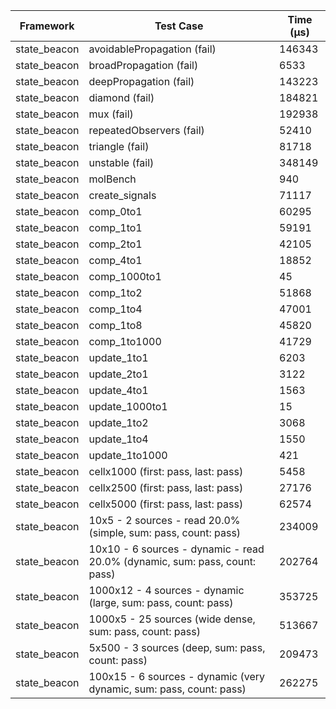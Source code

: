 | Framework | Test Case | Time (μs) |
| --- | --- | --- |
| state_beacon | avoidablePropagation (fail) | 146343 |
| state_beacon | broadPropagation (fail) | 6533 |
| state_beacon | deepPropagation (fail) | 143223 |
| state_beacon | diamond (fail) | 184821 |
| state_beacon | mux (fail) | 192938 |
| state_beacon | repeatedObservers (fail) | 52410 |
| state_beacon | triangle (fail) | 81718 |
| state_beacon | unstable (fail) | 348149 |
| state_beacon | molBench | 940 |
| state_beacon | create_signals | 71117 |
| state_beacon | comp_0to1 | 60295 |
| state_beacon | comp_1to1 | 59191 |
| state_beacon | comp_2to1 | 42105 |
| state_beacon | comp_4to1 | 18852 |
| state_beacon | comp_1000to1 | 45 |
| state_beacon | comp_1to2 | 51868 |
| state_beacon | comp_1to4 | 47001 |
| state_beacon | comp_1to8 | 45820 |
| state_beacon | comp_1to1000 | 41729 |
| state_beacon | update_1to1 | 6203 |
| state_beacon | update_2to1 | 3122 |
| state_beacon | update_4to1 | 1563 |
| state_beacon | update_1000to1 | 15 |
| state_beacon | update_1to2 | 3068 |
| state_beacon | update_1to4 | 1550 |
| state_beacon | update_1to1000 | 421 |
| state_beacon | cellx1000 (first: pass, last: pass) | 5458 |
| state_beacon | cellx2500 (first: pass, last: pass) | 27176 |
| state_beacon | cellx5000 (first: pass, last: pass) | 62574 |
| state_beacon | 10x5 - 2 sources - read 20.0% (simple, sum: pass, count: pass) | 234009 |
| state_beacon | 10x10 - 6 sources - dynamic - read 20.0% (dynamic, sum: pass, count: pass) | 202764 |
| state_beacon | 1000x12 - 4 sources - dynamic (large, sum: pass, count: pass) | 353725 |
| state_beacon | 1000x5 - 25 sources (wide dense, sum: pass, count: pass) | 513667 |
| state_beacon | 5x500 - 3 sources (deep, sum: pass, count: pass) | 209473 |
| state_beacon | 100x15 - 6 sources - dynamic (very dynamic, sum: pass, count: pass) | 262275 |
